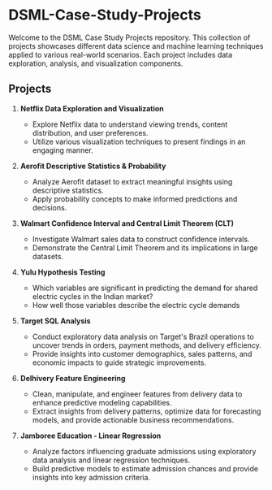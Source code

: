 # DSML-Case-Study-Projects

Welcome to the DSML Case Study Projects repository. This collection of projects showcases different data science and machine learning techniques applied to various real-world scenarios. Each project includes data exploration, analysis, and visualization components.

## Projects

1. **Netflix Data Exploration and Visualization**
   - Explore Netflix data to understand viewing trends, content distribution, and user preferences.
   - Utilize various visualization techniques to present findings in an engaging manner.

2. **Aerofit Descriptive Statistics & Probability**
   - Analyze Aerofit dataset to extract meaningful insights using descriptive statistics.
   - Apply probability concepts to make informed predictions and decisions.

3. **Walmart Confidence Interval and Central Limit Theorem (CLT)**
   - Investigate Walmart sales data to construct confidence intervals.
   - Demonstrate the Central Limit Theorem and its implications in large datasets.
  
4. **Yulu Hypothesis Testing**
    - Which variables are significant in predicting the demand for shared electric cycles in the Indian market?
    - How well those variables describe the electric cycle demands

5. **Target SQL Analysis**
   - Conduct exploratory data analysis on Target's Brazil operations to uncover trends in orders, payment methods, and delivery efficiency.
   - Provide insights into customer demographics, sales patterns, and economic impacts to guide strategic improvements.

6. **Delhivery Feature Engineering**
   - Clean, manipulate, and engineer features from delivery data to enhance predictive modeling capabilities.
   - Extract insights from delivery patterns, optimize data for forecasting models, and provide actionable business recommendations.
  
6. **Jamboree Education - Linear Regression**
   - Analyze factors influencing graduate admissions using exploratory data analysis and linear regression techniques.
   - Build predictive models to estimate admission chances and provide insights into key admission criteria.
